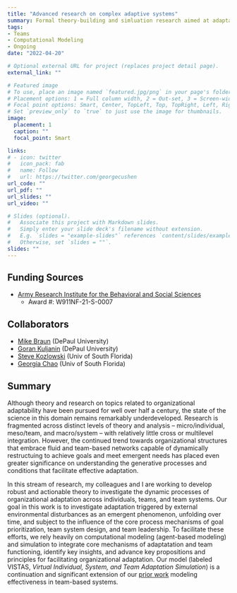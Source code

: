 ```yaml
---
title: "Advanced research on complex adaptive systems"
summary: Formal theory-building and simluation research aimed at adaptation within and across complex team-based systems
tags:
- Teams
- Computational Modeling
- Ongoing
date: "2022-04-20"

# Optional external URL for project (replaces project detail page).
external_link: ""

# Featured image
# To use, place an image named `featured.jpg/png` in your page's folder.
# Placement options: 1 = Full column width, 2 = Out-set, 3 = Screen-width
# Focal point options: Smart, Center, TopLeft, Top, TopRight, Left, Right, BottomLeft, Bottom, BottomRight
# Set `preview_only` to `true` to just use the image for thumbnails.
image:
  placement: 1
  caption: ""
  focal_point: Smart

links:
# - icon: twitter
#   icon_pack: fab
#   name: Follow
#   url: https://twitter.com/georgecushen
url_code: ""
url_pdf: ""
url_slides: ""
url_video: ""

# Slides (optional).
#   Associate this project with Markdown slides.
#   Simply enter your slide deck's filename without extension.
#   E.g. `slides = "example-slides"` references `content/slides/example-slides.md`.
#   Otherwise, set `slides = ""`.
slides: ""
---
```

## Funding Sources
- [Army Research Institute for the Behavioral and Social Sciences](https://ari.altess.army.mil/)
  - Award #: W911NF-21-S-0007

## Collaborators
- [Mike Braun](/authors/michaelbraun/) (DePaul University)
- [Goran Kuljanin](/authors/gorankuljanin/) (DePaul University)
- [Steve Kozlowski](/authors/stevekozlowski/) (Univ of South Florida)
- [Georgia Chao](/authors/georgiachao/) (Univ of South Florida)

## Summary
Although theory and research on topics related to organizational adaptability have been pursued for well over half a century, the state of the science in this domain remains remarkably underdeveloped. Research is fragmented across distinct levels of theory and analysis – micro/individual, meso/team, and macro/system – with relatively little cross or multilevel integration. However, the continued trend towards organizational structures that embrace fluid and team-based networks capable of dynamically restructuing to achieve goals and meet emergent needs has placed even greater significance on understanding the generative processes and conditions that facilitate effective adaptation.

In this stream of research, my colleagues and I are working to develop robust and actionable theory to investigate the dynamic processes of organizational adaptation across individuals, teams, and team systems. Our goal in this work is to investigate adaptation triggered by external environmental disturbances as an emergent phenomenon, unfolding over time, and subject to the influence of the core process mechanisms of goal prioritization, team system design, and team leadership. To facilitate these efforts, we rely heavily on computational modeling (agent-based modeling) and simulation to integrate core mechanisms of adaptatation and team functioning, identify key insights, and advance key propositions and principles for facilitating organizational adaptation. Our model (labeled VISTAS, *Virtual Individual, System, and Team Adaptation Simulation*) is a continuation and significant extension of our [prior work](/project/team-system-model/) modeling effectiveness in team-based systems.